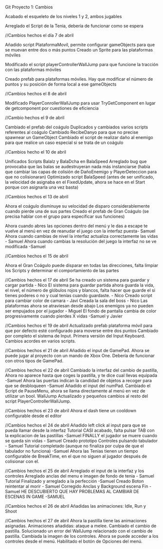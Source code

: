 Git Proyecto 1: Cambios

Acabado el esqueleto de los niveles 1 y 2, ambos jugables

Arreglado el Script de la Tenia, debería de funcionar como se espera

//Cambios hechos el día 7 de abril 

Añadido script PlataformaMovil, permite configurar gameObjects para que se muevan entre dos o más puntos
Creado un Sprite para las plataformas móviles

Modificado el script playerControllerWallJump para que funcione la tracción con las plataformas móviles

Creado prefab para plataformas móviles. Hay que modificar el número de puntos y su posición de forma local a ese gameObjects

//Cambios hechos el 8 de abril

Modificado PlayerConrollerWallJump para usar TryGetComponent en lugar de getcomponent por cuestiones de eficiencia

//Cambio hechos el 9 de abril

Cambiado el prefab del coágulo
Duplicados y cambiados varios scripts referentes al coágulo
Cambiado RecibeDanyo para que no precise spawnear un GameObject
Cambiado el script de realizar daño al enemigo para que realice un caso especial si se trata de un coágulo

//Cambios hecho el 10 de abril

Unificados Scripts BalaIz y BalaDcha en BalaSpeed
Arreglado bug que provocaba que las balas se audestruyeran nada más instanciarse
(había que cambiar las capas de colisión de DañoEnemigo y PlayerDeteccion para que no colisionaran)
Optimizado script BalaSpeed (antes de ser unificado, la velocidad de asignaba en el FixedUpdate, ahora se hace
en el Start porque con asignarla una vez basta)

//Cambios hechos el 13 de abril

Ahora el coágulo disminuye su velocidad de disparo considerablemente cuando pierde una de sus partes
Creado el prefab de Gran Coágulo (se precisa hablar con el grupo para especificar sus funciones)

Ahora cuando abres las opciones dentro del menú y le das a escape te vuelve al menú en vez de reanudar el juego con la interfaz puesta- Samuel
Ahora cuando cambias de nivel la interfaz actualiza correctamente las vidas - Samuel
Ahora cuando cambias la resolución del juego la interfaz no se ve modificada -Samuel

//Cambios hechos el 15 de abril

Ahora el Gran Coágulo puede disparar en todas las direcciones, falta limpiar los Scripts y determinar el comportamiento de las partes

//Cambios hechos el 17 de abril
Se ha creado un sistema para guardar y cargar partida - Nico
El sistema para guardar partida ahora guarda la vida, el nivel, el número de glóbulos rojos y blancos,
falta hacer que guarde el si tienes poderes o no y cual tenías cuando guardaste. - Nico
Creado script para cambiar color de camara - Javi
Creada la sala del boss -  Nico
Las plataformas ahora se atraviesan desde abajo
Los enemigos ya no pueden ser empujados por el jugador - Miguel
El fondo de pantalla cambia de color progresivamente cuando pierdes X vidas -Samuel y Javier

//Cambios hechos el 19 de abril 
Actualizado prefab plataforma móvil para que por defecto esté configurado para moverse entre dos puntos
Cambiado por completo el sistema de Input. Primera versión del Input Keyboard. Cambios acordes en varios scripts.

//Cambios hechos el 21 de abril
Añadido el input de GamePad. Ahora se puede jugar al proyecto con un mando de Xbox One. Debería de funcionar con otros tipos de GamePad.

//Cambios hechos el 22 de abril
Cambiado la interfaz del cambio de pastilla, Ahora no aparece hasta que coges la pastilla, y te dice cual llevas equipada -Samuel
Ahora las puertas indican la candidad de objetos a recoger para que se desbloqueen -Samuel
Añadido el input del numPad.
Cambiado el Script de PauseMenu, ahora se llama directamente al menú en vez de utilizar un bool.
WallJump Actualizado y pequeños cambios al resto del script PlayerControllerWallJump.

//Cambios hechos el 23 de abril
Ahora el dash tiene un cooldown configurable desde el editor

//Cambios hechos el 24 de abril
Añadido left click al input para que se pueda llamar desde la interfaz
Tutorial CASI acabado, falta pulsar TAB con la explicacion de las pastillas -Samuel
FINALLY el jugador se muere cuando se queda sin vidas - Samuel
Creado prototipo Controles pulsando tabulador - Samuel
Tutorial completado (aunque no finaliza por culpa de que el tabulador no funciona) -Samuel
Ahora las Tenias tienen un tiempo configurable de BreakTime, en el que no siguen al jugador después de colisionar con el.

//Cambios hechos el 25 de abril
Arreglado el input de la interfaz y los controles
Arreglado anclas del menu e imagen de fondo de tenia - Samuel
Tutorial Finalizado y arreglado a la perfección -Samuel
Creado Boton reintentar al morir - Samuel
Corregido Anclas y Background escena Fin -Samuel
HE DESCUBIERTO QUE HAY PROBLEMAS AL CAMBIAR DE ESCENAS IN GAME -SAMUEL

//Cambios hechos el 26 de abril
Añadidas las animaciones: Idle, Run y Shoot

//Cambios hechos el 27 de abril
Ahora la pastilla tiene las animaciones asignadas.
Animaciones añadidas: ataque a melee.
Cambiado el cambio de pastilla.
Solucionado un error del WallJump relacionado con el cambio de pastilla.
Cambiada la imagen de los controles.
Ahora se puede acceder a los controles desde el menú.
Habilitado el botón de Opciones del menú.